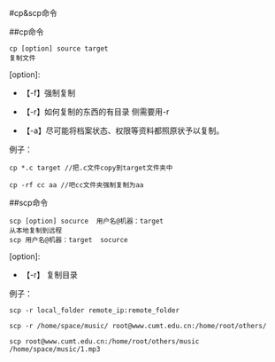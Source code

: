 #cp&scp命令


##cp命令


    cp [option] source target
    复制文件

 [option]:

 - 【-f】强制复制

 - 【-r】如何复制的东西的有目录 侧需要用-r

 - 【-a】尽可能将档案状态、权限等资料都照原状予以复制。


例子：

    cp *.c target //把.c文件copy到target文件夹中

    cp -rf cc aa //吧cc文件夹强制复制为aa


##scp命令


    scp [option] socurce  用户名@机器：target
    从本地复制到远程 
    scp 用户名@机器：target  socurce



[option]:

- 【-r】 复制目录


例子：

    scp -r local_folder remote_ip:remote_folder

    scp -r /home/space/music/ root@www.cumt.edu.cn:/home/root/others/

    scp root@www.cumt.edu.cn:/home/root/others/music /home/space/music/1.mp3





